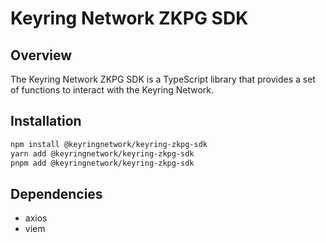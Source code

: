 # Keyring Network ZKPG SDK

## Overview

The Keyring Network ZKPG SDK is a TypeScript library that provides a set of functions to interact with the Keyring Network.

## Installation

```bash
npm install @keyringnetwork/keyring-zkpg-sdk
yarn add @keyringnetwork/keyring-zkpg-sdk
pnpm add @keyringnetwork/keyring-zkpg-sdk
```

## Dependencies

- axios
- viem
